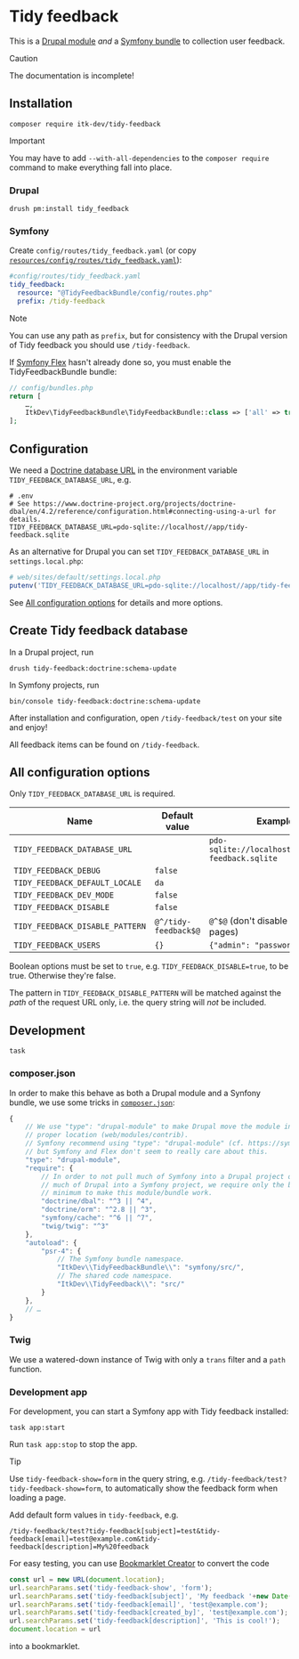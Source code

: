 # Tidy feedback

This is a [Drupal module](https://www.drupal.org/docs/user_guide/en/understanding-modules.html) *and* a [Symfony
bundle](https://symfony.com/doc/current/bundles.html) to collection user feedback.

> [!CAUTION]
> The documentation is incomplete!

## Installation

``` shell
composer require itk-dev/tidy-feedback
```

> [!IMPORTANT]
> You may have to add `--with-all-dependencies` to the `composer require` command to make everything fall into place.

### Drupal

``` shell
drush pm:install tidy_feedback
```

### Symfony

Create `config/routes/tidy_feedback.yaml` (or copy
[`resources/config/routes/tidy_feedback.yaml`](resources/config/routes/tidy_feedback.yaml)):

``` yaml
#config/routes/tidy_feedback.yaml
tidy_feedback:
  resource: "@TidyFeedbackBundle/config/routes.php"
  prefix: /tidy-feedback
```

> [!NOTE]
> You can use any path as `prefix`, but for consistency with the Drupal version of Tidy feedback you should use
> `/tidy-feedback`.

If [Symfony Flex](https://symfony.com/doc/current/setup/flex.html) hasn't already done so, you must enable the
TidyFeedbackBundle bundle:

``` php
// config/bundles.php
return [
    …,
    ItkDev\TidyFeedbackBundle\TidyFeedbackBundle::class => ['all' => true],
];
```

## Configuration

We need a [Doctrine database
URL](https://www.doctrine-project.org/projects/doctrine-dbal/en/4.2/reference/configuration.html#connecting-using-a-url)
in the environment variable `TIDY_FEEDBACK_DATABASE_URL`, e.g.

``` dotenv
# .env
# See https://www.doctrine-project.org/projects/doctrine-dbal/en/4.2/reference/configuration.html#connecting-using-a-url for details.
TIDY_FEEDBACK_DATABASE_URL=pdo-sqlite://localhost//app/tidy-feedback.sqlite
```

As an alternative for Drupal you can set `TIDY_FEEDBACK_DATABASE_URL` in `settings.local.php`:

``` php
# web/sites/default/settings.local.php
putenv('TIDY_FEEDBACK_DATABASE_URL=pdo-sqlite://localhost//app/tidy-feedback.sqlite');
```

See [All configuration options](#all-configuration-options) for details and more options.

## Create Tidy feedback database

In a Drupal project, run

``` shell
drush tidy-feedback:doctrine:schema-update

```

In Symfony projects, run

``` shell
bin/console tidy-feedback:doctrine:schema-update
```

After installation and configuration, open `/tidy-feedback/test` on your site and enjoy!

All feedback items can be found on `/tidy-feedback`.

## All configuration options

Only `TIDY_FEEDBACK_DATABASE_URL` is required.

| Name                            | Default value        | Example                                            |
|---------------------------------|----------------------|----------------------------------------------------|
| `TIDY_FEEDBACK_DATABASE_URL`    |                      | `pdo-sqlite://localhost//app/tidy-feedback.sqlite` |
| `TIDY_FEEDBACK_DEBUG`           | `false`              |                                                    |
| `TIDY_FEEDBACK_DEFAULT_LOCALE`  | `da`                 |                                                    |
| `TIDY_FEEDBACK_DEV_MODE`        | `false`              |                                                    |
| `TIDY_FEEDBACK_DISABLE`         | `false`              |                                                    |
| `TIDY_FEEDBACK_DISABLE_PATTERN` | `@^/tidy-feedback$@` | `@^$@` (don't disable on all pages)                |
| `TIDY_FEEDBACK_USERS`           | `{}`                 | `{"admin": "password"}`                            |

Boolean options must be set to `true`, e.g. `TIDY_FEEDBACK_DISABLE=true`, to be true. Otherwise they're false.

The pattern in `TIDY_FEEDBACK_DISABLE_PATTERN` will be matched against the *path* of the request URL only, i.e. the
query string will *not* be included.

## Development

``` shell
task
```

### composer.json

In order to make this behave as both a Drupal module and a Synfony bundle, we use some tricks in
[`composer.json`](./composer.json):

``` javascript annotate
{
    // We use "type": "drupal-module" to make Drupal move the module into the
    // proper location (web/modules/contrib).
    // Symfony recommend using "type": "drupal-module" (cf. https://symfony.com/doc/current/bundles/best_practices.html#installation),
    // but Symfony and Flex don't seem to really care about this.
    "type": "drupal-module",
    "require": {
        // In order to not pull much of Symfony into a Drupal project or (worse)
        // much of Drupal into a Symfony project, we require only the bare
        // minimum to make this module/bundle work.
        "doctrine/dbal": "^3 || ^4",
        "doctrine/orm": "^2.8 || ^3",
        "symfony/cache": "^6 || ^7",
        "twig/twig": "^3"
    },
    "autoload": {
        "psr-4": {
            // The Symfony bundle namespace.
            "ItkDev\\TidyFeedbackBundle\\": "symfony/src/",
            // The shared code namespace.
            "ItkDev\\TidyFeedback\\": "src/"
        }
    },
    // …
}
```

### Twig

We use a watered-down instance of Twig with only a `trans` filter and a `path` function.

### Development app

For development, you can start a Symfony app with Tidy feedback installed:

``` shell
task app:start
```

Run `task app:stop` to stop the app.

> [!TIP]
> Use `tidy-feedback-show=form` in the query string, e.g. `/tidy-feedback/test?tidy-feedback-show=form`, to
> automatically show the feedback form when loading a page.
>
> Add default form values in `tidy-feedback`, e.g.
>
> ``` plain
> /tidy-feedback/test?tidy-feedback[subject]=test&tidy-feedback[email]=test@example.com&tidy-feedback[description]=My%20feedback
> ```

For easy testing, you can use [Bookmarklet Creator](https://mrcoles.com/bookmarklet/) to convert the code

``` javascript
const url = new URL(document.location);
url.searchParams.set('tidy-feedback-show', 'form');
url.searchParams.set('tidy-feedback[subject]', 'My feedback '+new Date().toISOString());
url.searchParams.set('tidy-feedback[email]', 'test@example.com');
url.searchParams.set('tidy-feedback[created_by]', 'test@example.com');
url.searchParams.set('tidy-feedback[description]', 'This is cool!');
document.location = url
```

into a bookmarklet.
